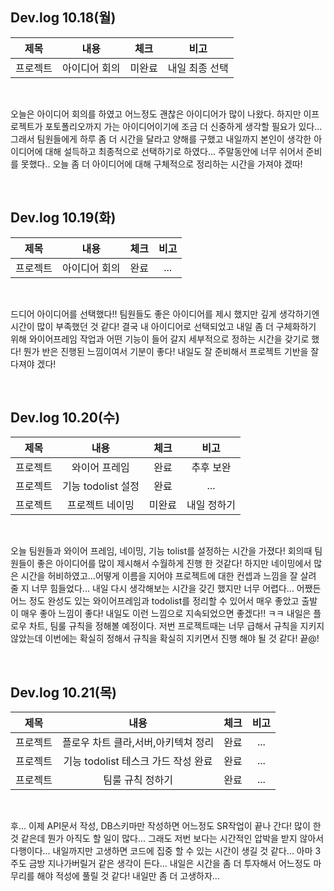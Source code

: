 ## Dev.log 10.18(월)

  |제목|내용|체크|비고|
|:------:|:------:|:------:|:------:|
|프로젝트|아이디어 회의|미완료|내일 최종 선택|


<br />

오늘은 아이디어 회의를 하였고 어느정도 괜찮은 아이디어가 많이 나왔다. 하지만 이프로젝트가 포토폴리오까지 가는 아이디어이기에 조금 더 신중하게 생각할 필요가 있다... 그래서 팀원들에게 하루 좀 더 시간을 달라고 양해를 구했고 내일까지 본인이 생각한 아이디어에 대해 설득하고 최종적으로 선택하기로 하였다... 주말동안에 너무 쉬어서 준비를 못했다.. 오늘 좀 더 아이디어에 대해 구체적으로 정리하는 시간을 가져야 겠따!

<br />

## Dev.log 10.19(화)

  |제목|내용|체크|비고|
|:------:|:------:|:------:|:------:|
|프로젝트|아이디어 회의|완료|...|


<br />

드디어 아이디어를 선택했다!! 팀원들도 좋은 아이디어를 제시 했지만 깊게 생각하기엔 시간이 많이 부족했던 것 같다! 결국 내 아이디어로 선택되었고 내일 좀 더 구체화하기 위해 와이어프레임 작업과 어떤 기능이 들어 갈지 세부적으로 정하는 시간을 갖기로 했다!
뭔가 반은 진행된 느낌이여서 기분이 좋다! 내일도 잘 준비해서 프로젝트 기반을 잘 다져야 겠다!

<br />

## Dev.log 10.20(수)

  |제목|내용|체크|비고|
|:------:|:------:|:------:|:------:|
|프로젝트|와이어 프레임|완료|추후 보완|
|프로젝트|기능 todolist 설정|완료|...|
|프로젝트|프로젝트 네이밍|미완료|내일 정하기|


<br />

오늘 팀원들과 와이어 프레임, 네이밍, 기능 tolist를 설정하는 시간을 가졌다! 회의때 팀원들이 좋은 아이디어를 많이 제시해서 수월하게 진행 한 것같다! 하지만 네이밍에서 많은 시간을 허비하였고...어떻게 이름을 지어야 프로젝트에 대한 컨셉과 느낌을 잘 살려 줄 지 너무 힘들었다... 내일 다시 생각해보는 시간을 갖긴 했지만 너무 어렵다... 어쨌든 어느 정도 완성도 있는 와이어프레임과 todolist를 정리할 수 있어서 매우 좋았고 출발이 매우 좋아 느낌이 좋다! 내일도 이런 느낌으로 지속되었으면 좋겠다!! ㅋㅋ
내일은 플로우 차트, 팀룰 규칙을 정해볼 예정이다. 저번 프로젝트때는 너무 급해서 규칙을 지키지 않았는데 이번에는 확실히 정해서 규칙을 확실히 지키면서 진행 해야 될 것 같다! 끝@!

<br />

## Dev.log 10.21(목)

  |제목|내용|체크|비고|
|:------:|:------:|:------:|:------:|
|프로젝트|플로우 차트 클라,서버,아키텍쳐 정리|완료|...|
|프로젝트|기능 todolist 테스크 가드 작성 완료|완료|...|
|프로젝트|팀룰 규칙 정하기|완료|...|


<br />

후... 이제 API문서 작성, DB스키마만 작성하면 어느정도 SR작업이 끝나 간다! 많이 한 것 같은데 뭔가 아직도 할 일이 많다... 그래도 저번 보다는 시간적인 압박을 받지 않아서 다행이다... 내일까지만 고생하면 코드에 집중 할 수 있는 시간이 생길 것 같다...
아마 3주도 금방 지나가버릴거 같은 생각이 든다... 내일은 시간을 좀 더 투자해서 어느정도 마무리를 해야 적성에 풀릴 것 같다! 내일만 좀 더 고생하자...

<br />